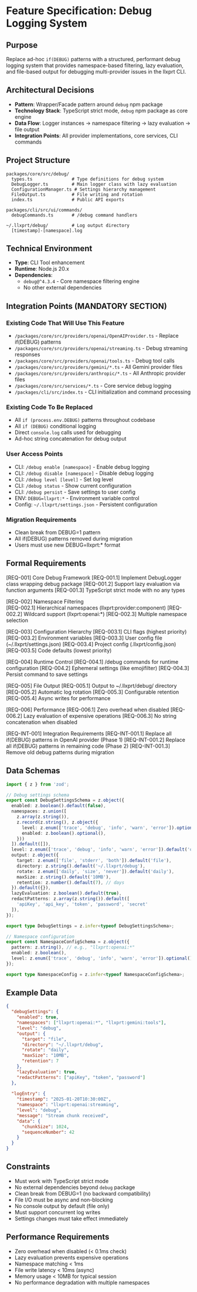 # Feature Specification: Debug Logging System

## Purpose

Replace ad-hoc `if(DEBUG)` patterns with a structured, performant debug logging system that provides namespace-based filtering, lazy evaluation, and file-based output for debugging multi-provider issues in the llxprt CLI.

## Architectural Decisions

- **Pattern**: Wrapper/Facade pattern around `debug` npm package
- **Technology Stack**: TypeScript strict mode, `debug` npm package as core engine
- **Data Flow**: Logger instances → namespace filtering → lazy evaluation → file output
- **Integration Points**: All provider implementations, core services, CLI commands

## Project Structure

```
packages/core/src/debug/
  types.ts               # Type definitions for debug system
  DebugLogger.ts         # Main logger class with lazy evaluation
  ConfigurationManager.ts # Settings hierarchy management  
  FileOutput.ts          # File writing and rotation
  index.ts               # Public API exports

packages/cli/src/ui/commands/
  debugCommands.ts       # /debug command handlers

~/.llxprt/debug/         # Log output directory
  [timestamp]-[namespace].log
```

## Technical Environment
- **Type**: CLI Tool enhancement
- **Runtime**: Node.js 20.x
- **Dependencies**: 
  - `debug@^4.3.4` - Core namespace filtering engine
  - No other external dependencies

## Integration Points (MANDATORY SECTION)

### Existing Code That Will Use This Feature
- `/packages/core/src/providers/openai/OpenAIProvider.ts` - Replace if(DEBUG) patterns
- `/packages/core/src/providers/openai/streaming.ts` - Debug streaming responses
- `/packages/core/src/providers/openai/tools.ts` - Debug tool calls
- `/packages/core/src/providers/gemini/*.ts` - All Gemini provider files
- `/packages/core/src/providers/anthropic/*.ts` - All Anthropic provider files
- `/packages/core/src/services/*.ts` - Core service debug logging
- `/packages/cli/src/index.ts` - CLI initialization and command processing

### Existing Code To Be Replaced
- All `if (process.env.DEBUG)` patterns throughout codebase
- All `if (DEBUG)` conditional logging
- Direct `console.log` calls used for debugging
- Ad-hoc string concatenation for debug output

### User Access Points
- CLI: `/debug enable [namespace]` - Enable debug logging
- CLI: `/debug disable [namespace]` - Disable debug logging
- CLI: `/debug level [level]` - Set log level
- CLI: `/debug status` - Show current configuration
- CLI: `/debug persist` - Save settings to user config
- ENV: `DEBUG=llxprt:*` - Environment variable control
- Config: `~/.llxprt/settings.json` - Persistent configuration

### Migration Requirements
- Clean break from DEBUG=1 pattern
- All if(DEBUG) patterns removed during migration
- Users must use new DEBUG=llxprt:* format

## Formal Requirements

[REQ-001] Core Debug Framework
  [REQ-001.1] Implement DebugLogger class wrapping debug package
  [REQ-001.2] Support lazy evaluation via function arguments
  [REQ-001.3] TypeScript strict mode with no any types
  
[REQ-002] Namespace Filtering  
  [REQ-002.1] Hierarchical namespaces (llxprt:provider:component)
  [REQ-002.2] Wildcard support (llxprt:openai:*)
  [REQ-002.3] Multiple namespace selection

[REQ-003] Configuration Hierarchy
  [REQ-003.1] CLI flags (highest priority)
  [REQ-003.2] Environment variables
  [REQ-003.3] User config file (~/.llxprt/settings.json)
  [REQ-003.4] Project config (.llxprt/config.json)
  [REQ-003.5] Code defaults (lowest priority)

[REQ-004] Runtime Control
  [REQ-004.1] /debug commands for runtime configuration
  [REQ-004.2] Ephemeral settings (like emojifilter)
  [REQ-004.3] Persist command to save settings

[REQ-005] File Output
  [REQ-005.1] Output to ~/.llxprt/debug/ directory
  [REQ-005.2] Automatic log rotation
  [REQ-005.3] Configurable retention
  [REQ-005.4] Async writes for performance

[REQ-006] Performance
  [REQ-006.1] Zero overhead when disabled
  [REQ-006.2] Lazy evaluation of expensive operations
  [REQ-006.3] No string concatenation when disabled

[REQ-INT-001] Integration Requirements
  [REQ-INT-001.1] Replace all if(DEBUG) patterns in OpenAI provider (Phase 1)
  [REQ-INT-001.2] Replace all if(DEBUG) patterns in remaining code (Phase 2)
  [REQ-INT-001.3] Remove old debug patterns during migration

## Data Schemas

```typescript
import { z } from 'zod';

// Debug settings schema
export const DebugSettingsSchema = z.object({
  enabled: z.boolean().default(false),
  namespaces: z.union([
    z.array(z.string()),
    z.record(z.string(), z.object({
      level: z.enum(['trace', 'debug', 'info', 'warn', 'error']).optional(),
      enabled: z.boolean().optional(),
    }))
  ]).default([]),
  level: z.enum(['trace', 'debug', 'info', 'warn', 'error']).default('debug'),
  output: z.object({
    target: z.enum(['file', 'stderr', 'both']).default('file'),
    directory: z.string().default('~/.llxprt/debug'),
    rotate: z.enum(['daily', 'size', 'never']).default('daily'),
    maxSize: z.string().default('10MB'),
    retention: z.number().default(7), // days
  }).default({}),
  lazyEvaluation: z.boolean().default(true),
  redactPatterns: z.array(z.string()).default([
    'apiKey', 'api_key', 'token', 'password', 'secret'
  ]),
});

export type DebugSettings = z.infer<typeof DebugSettingsSchema>;

// Namespace configuration
export const NamespaceConfigSchema = z.object({
  pattern: z.string(), // e.g., "llxprt:openai:*"
  enabled: z.boolean(),
  level: z.enum(['trace', 'debug', 'info', 'warn', 'error']).optional(),
});

export type NamespaceConfig = z.infer<typeof NamespaceConfigSchema>;
```

## Example Data

```json
{
  "debugSettings": {
    "enabled": true,
    "namespaces": ["llxprt:openai:*", "llxprt:gemini:tools"],
    "level": "debug",
    "output": {
      "target": "file",
      "directory": "~/.llxprt/debug",
      "rotate": "daily",
      "maxSize": "10MB",
      "retention": 7
    },
    "lazyEvaluation": true,
    "redactPatterns": ["apiKey", "token", "password"]
  },
  
  "logEntry": {
    "timestamp": "2025-01-20T10:30:00Z",
    "namespace": "llxprt:openai:streaming",
    "level": "debug",
    "message": "Stream chunk received",
    "data": {
      "chunkSize": 1024,
      "sequenceNumber": 42
    }
  }
}
```

## Constraints

- Must work with TypeScript strict mode
- No external dependencies beyond `debug` package
- Clean break from DEBUG=1 (no backward compatibility)
- File I/O must be async and non-blocking
- No console output by default (file only)
- Must support concurrent log writes
- Settings changes must take effect immediately

## Performance Requirements

- Zero overhead when disabled (< 0.1ms check)
- Lazy evaluation prevents expensive operations
- Namespace matching < 1ms
- File write latency < 10ms (async)
- Memory usage < 10MB for typical session
- No performance degradation with multiple namespaces